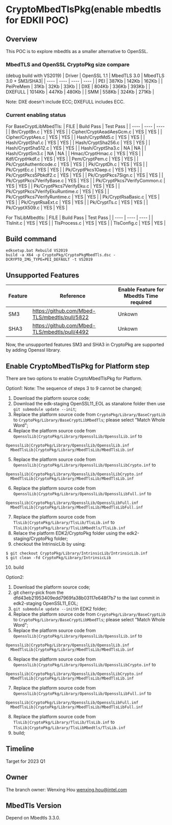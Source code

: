 # CryptoMbedTlsPkg(enable mbedtls for EDKII POC)

## Overview
This POC is to explore mbedtls as a smaller alternative to OpenSSL.

### MbedTLS and OpenSSL CryptoPkg size compare

(debug build with VS2019)
|  Driver  | OpenSSL 1.1  |  MbedTLS 3.0 |  MbedTLS 3.0 + SM3/SHA3|
|  ----  | ----  | ----  | ----  |
|  PEI  | 387Kb  | 142Kb | 162Kb |
|  PeiPreMem  | 31Kb  | 32Kb | 33Kb |
|  DXE  | 804Kb  | 336Kb  | 393Kb |
|  DXEFULL  | 1014Kb  | 447Kb  | 480Kb |
|  SMM  | 558Kb  | 324Kb  | 271Kb |

Note: DXE doesn't include ECC; DXEFULL includes ECC.

### Current enabling status

For BaseCryptLibMbedTls:
|  FILE  | Build Pass  | Test Pass |
|  ----  | ----  | ----  |
| Bn/CryptBn.c  | YES | YES |
| Cipher/CryptAeadAesGcm.c  | YES | YES |
| Cipher/CryptAes.c  | YES | YES |
| Hash/CryptMd5.c  | YES | YES |
| Hash/CryptSha1.c  | YES | YES |
| Hash/CryptSha256.c  | YES | YES |
| Hash/CryptSha512.c  | YES | YES |
| Hash/CryptSha3.c  | NA | NA |
| Hash/CryptSm3.c  | NA | NA |
| Hmac/CryptHmac.c  | YES | YES |
| Kdf/CryptHkdf.c  | YES | YES |
| Pem/CryptPem.c  | YES | YES |
| Pk/CryptAuthenticode.c  | YES | YES |
| Pk/CryptDh.c  | YES | YES |
| Pk/CryptEc.c  | YES | YES |
| Pk/CryptPkcs1Oaep.c  | YES | YES |
| Pk/CryptPkcs5Pbkdf2.c  | YES | YES |
| Pk/CryptPkcs7Sign.c  | YES | YES |
| Pk/CryptPkcs7VerifyBase.c  | YES | YES |
| Pk/CryptPkcs7VerifyCommon.c  | YES | YES |
| Pk/CryptPkcs7VerifyEku.c  | YES | YES |
| Pk/CryptPkcs7VerifyEkuRuntime.c  | YES | YES |
| Pk/CryptPkcs7VerifyRuntime.c  | YES | YES |
| Pk/CryptRsaBasic.c  | YES | YES |
| Pk/CryptRsaExt.c  | YES | YES |
| Pk/CryptTs.c  | YES | YES |
| Pk/CryptX509.c  | YES | YES |

For TlsLibMbedtls:
|  FILE  | Build Pass  | Test Pass |
|  ----  | ----  | ----  |
| TlsInit.c  | YES | YES |
| TlsProcess.c  | YES | YES |
| TlsConfig.c  | YES | YES |

## Build command

   ```
   edksetup.bat Rebuild VS2019
   build -a X64 -p CryptoPkg/CryptoPkgMbedTls.dsc -DCRYPTO_IMG_TYPE=PEI_DEFAULT -t VS2019
   ```

## Unsupported Features

|  Feature  | Reference  | Enable Feature for Mbedtls Time required |
|  ----  | ----  | ----  |
| SM3 | https://github.com/Mbed-TLS/mbedtls/pull/5822 | Unkown |
| SHA3  | https://github.com/Mbed-TLS/mbedtls/pull/4492 | Unkown |

Now, the unsupported features SM3 and SHA3 in CryptoPkg are supported by adding Openssl library.

## Enable CryptoMbedTlsPkg for Platform step

There are two options to enable CryptoMbedTlsPkg for Platform.

Option1: 
Note: The sequence of steps 3 to 9 cannot be changed;
1. Download the platform source code;
2. Download the edk-staging OpenSSL11_EOL as stanalone folder then use `git submodule update --init`;
3. Replace the platform source code from `CryptoPkg/Library/BaseCryptLib` to `CryptoPkg/Library/BaseCryptLibMbedTls`;
   please select "Match Whole Word";
4. Replace the platform source code from `OpensslLib|CryptoPkg/Library/OpensslLib/OpensslLib.inf` to
```
OpensslLib|CryptoPkg/Library/OpensslLib/OpensslLib.inf
  MbedTlsLib|CryptoPkg/Library/MbedTlsLib/MbedTlsLib.inf
```
5. Replace the platform source code from `OpensslLib|CryptoPkg/Library/OpensslLib/OpensslLibCrypto.inf` to
```
OpensslLib|CryptoPkg/Library/OpensslLib/OpensslLibCrypto.inf
  MbedTlsLib|CryptoPkg/Library/MbedTlsLib/MbedTlsLib.inf
```
6. Replace the platform source code from `OpensslLib|CryptoPkg/Library/OpensslLib/OpensslLibFull.inf` to
```
OpensslLib|CryptoPkg/Library/OpensslLib/OpensslLibFull.inf
  MbedTlsLib|CryptoPkg/Library/MbedTlsLib/MbedTlsLibFull.inf
```
7. Replace the platform source code from `TlsLib|CryptoPkg/Library/TlsLib/TlsLib.inf` to `TlsLib|CryptoPkg/Library/TlsLibMbedtls/TlsLib.inf`
8. Relace the platform EDK2/CryptoPkg folder using the edk2-staging/CryptoPkg folder;
9. checkout the IntrinsicLib by using:
```
$ git checkout CryptoPkg/Library/IntrinsicLib/IntrinsicLib.inf
$ git clean -fd CryptoPkg/Library/IntrinsicLib
```
10. build


Option2:
1. Download the platform source code;
2. git cherry-pick from the dfd43eb21953409edd7969fa38b03117e648f7b7 to the last commit in edk2-staging OpenSSL11_EOL;
3. `git submodule update --init`in EDK2 folder;
4. Replace the platform source code from `CryptoPkg/Library/BaseCryptLib` to `CryptoPkg/Library/BaseCryptLibMbedTls`;
   please select "Match Whole Word";
5. Replace the platform source code from `OpensslLib|CryptoPkg/Library/OpensslLib/OpensslLib.inf` to
```
OpensslLib|CryptoPkg/Library/OpensslLib/OpensslLib.inf
  MbedTlsLib|CryptoPkg/Library/MbedTlsLib/MbedTlsLib.inf
```
6. Replace the platform source code from `OpensslLib|CryptoPkg/Library/OpensslLib/OpensslLibCrypto.inf` to
```
OpensslLib|CryptoPkg/Library/OpensslLib/OpensslLibCrypto.inf
  MbedTlsLib|CryptoPkg/Library/MbedTlsLib/MbedTlsLib.inf
```
7. Replace the platform source code from `OpensslLib|CryptoPkg/Library/OpensslLib/OpensslLibFull.inf` to
```
OpensslLib|CryptoPkg/Library/OpensslLib/OpensslLibFull.inf
  MbedTlsLib|CryptoPkg/Library/MbedTlsLib/MbedTlsLibFull.inf
```
8. Replace the platform source code from `TlsLib|CryptoPkg/Library/TlsLib/TlsLib.inf` to `TlsLib|CryptoPkg/Library/TlsLibMbedtls/TlsLib.inf`
9. build;

## Timeline
Target for 2023 Q1
## Owner
The branch owner: Wenxing Hou <wenxing.hou@intel.com>  
## MbedTls Version
Depend on Mbedtls 3.3.0.

